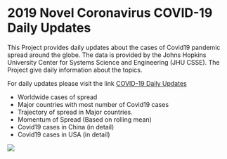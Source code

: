 # 2019 Novel Coronavirus COVID-19 Daily Updates

This Project provides daily updates about the cases of Covid19 pandemic spread around the globe. The data is provided by
the Johns Hopkins University Center for Systems Science and Engineering (JHU CSSE). The Project give daily information about 
the topics. 

For daily updates please visit the link [COVID-19 Daily Updates](https://github.com/nabeel-hasan/COVID-19/blob/master/Covid19_Daily_Updates/Daily_Insights_For_Covid19.ipynb)

* Worldwide cases of spread 
* Major countries with most number of Covid19 cases
* Trajectory of spread in Major countries.
* Momentum of Spread (Based on rolling mean)
* Covid19 cases in China (in detail)
* Covid19 cases in USA (in detail)

![](https://github.com/nabeel-hasan/COVID-19/blob/master/Covid19_Daily_Updates/Animated_Objects/worldwide.gif)
